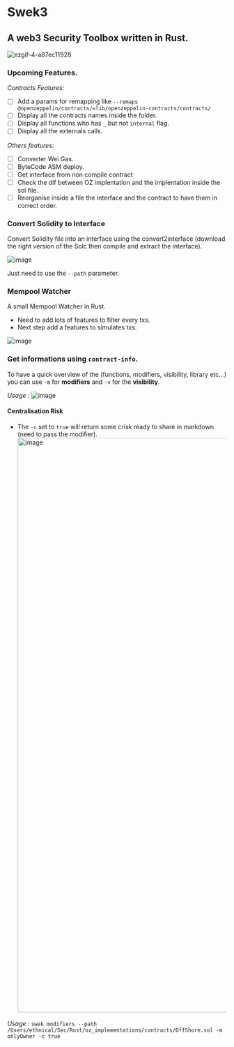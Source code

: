 # Swek3

## A web3 Security Toolbox written in Rust.



![ezgif-4-a87ec11928](https://user-images.githubusercontent.com/23560242/196544426-0aa7462d-7d73-4a58-89f4-1f7136a406b9.gif)




### Upcoming Features.

_Contracts Features:_

- [ ] Add a params for remapping like `--remaps @openzeppelin/contracts/=lib/openzeppelin-contracts/contracts/`
- [ ] Display all the contracts names inside the folder.
- [ ] Display all functions who has `_` but not `internal` flag.
- [ ] Display all the externals calls.

_Others features:_

- [ ] Converter Wei Gas.
- [ ] ByteCode ASM deploy.
- [ ] Get interface from non compile contract
- [ ] Check the dif between OZ implentation and the implentation inside the sol file.
- [ ] Reorganise inside a file the interface and the contract to have them in correct order.

### Convert Solidity to Interface

Convert Solidity file into an interface using the convert2interface (download the right version of the Solc then compile and extract the interface).

![image](https://user-images.githubusercontent.com/23560242/178570537-8974f67c-baa6-4e8d-b2e9-c4f8ad5ca9e5.png)

Just need to use the `--path` parameter.

### Mempool Watcher

A small Mempool Watcher in Rust.

- Need to add lots of features to filter every txs.
- Next step add a features to simulates txs.

![image](https://user-images.githubusercontent.com/23560242/179367699-286e92ac-ce70-4f6e-9e20-434d8b565972.png)

###  Get informations using `contract-info`.

To have a quick overview of the (functions, modifiers, visibility, library etc...) you can use `-m` for **modifiers** and `-v` for the **visibility**.

_Usage :_
![image](https://user-images.githubusercontent.com/23560242/196519295-c9881b79-602d-43eb-bed8-bd8726750d3c.png)

#### Centralisation Risk
- The `-c` set to `true` will return some crisk ready to share in markdown (need to pass the modifier).
  <img width="1317" alt="image" src="https://user-images.githubusercontent.com/23560242/190011679-2665d5d0-4ec9-4859-96a0-31d03d0adde2.png">

_Usage :_
`swek modifiers --path /Users/ethnical/Sec/Rust/oz_implementations/contracts/OffShore.sol -m onlyOwner -c true`


